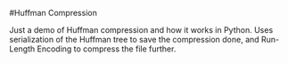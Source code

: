 #Huffman Compression

Just a demo of Huffman compression and how it works in Python. Uses serialization of the Huffman tree to save the compression done, and Run-Length Encoding to compress the file further.
